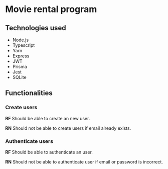 # Movie rental program

## Technologies used
- Node.js
- Typescript
- Yarn
- Express
- JWT
- Prisma
- Jest
- SQLite

## Functionalities

### Create users
**RF**
Should be able to create an new user.

**RN**
Should not be able to create users if email already exists.

### Authenticate users
**RF**
Should be able to authenticate an user.

**RN**
Should not be able to authenticate user if email or password is incorrect.
